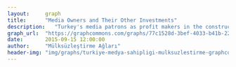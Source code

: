 ```yaml
---
layout:     graph
title:      "Media Owners and Their Other Investments"
description:   "Turkey's media patrons as profit makers in the construction and energy sector"
graph_url:  "https://graphcommons.com/graphs/77c1528d-3bef-4033-b41b-229bb1ce5a46"
date:       2015-09-15 12:00:00
author:     "Mülksüzleştirme Ağları"
header-img: "img/graphs/turkiye-medya-sahipligi-mulksuzlestirme-graphcommons.png"
---
```

